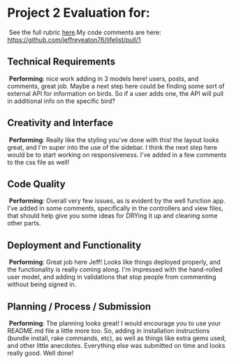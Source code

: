 # Project 2 Evaluation for:
​
See the full rubric [here](https://github.com/ga-wdi-exercises/project2/blob/master/evaluation.md).
​
My code comments are here:
​
https://github.com/jeffreyeaton76/lifelist/pull/1
​
## Technical Requirements
​
**Performing**: nice work adding in 3 models here! users, posts, and comments, great job. Maybe a next step here could be finding some sort of external API for information on birds. So if a user adds one, the API will pull in additional info on the specific bird?
​
## Creativity and Interface
​
**Performing**: Really like the styling you've done with this! the layout looks great, and I'm super into the use of the sidebar. I think the next step here would be to start working on responsiveness. I've added in a few comments to the css file as well!
​
## Code Quality
​
**Performing**: Overall very few issues, as is evident by the well function app. I've added in some comments, specifically in the controllers and view files, that should help give you some ideas for DRYing it up and cleaning some other parts.
​
## Deployment and Functionality
​
**Performing**: Great job here Jeff! Looks like things deployed properly, and the functionality is really coming along. I'm impressed with the hand-rolled user model, and adding in validations that stop people from commenting without being signed in.
​
## Planning / Process / Submission
​
**Performing**: The planning looks great! I would encourage you to use your README.md file a little more too.  So, adding in installation instructions (bundle install, rake commands, etc), as well as things like extra gems used, and other little anecdotes. Everything else was submitted on time and looks really good. Well done!
